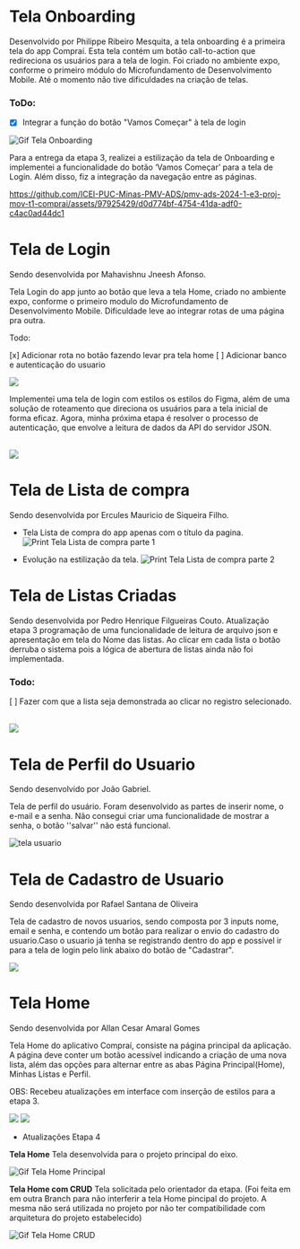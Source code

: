 # Tela Onboarding

Desenvolvido por Philippe Ribeiro Mesquita, a tela onboarding é a primeira tela do app Compraí. Esta tela contém um botão call-to-action que redireciona os usuários para a tela de login. Foi criado no ambiente expo, conforme o primeiro módulo do Microfundamento de Desenvolvimento Mobile. Até o momento não tive dificuldades na criação de telas.

### ToDo:

- [x] Integrar a função do botão "Vamos Começar" à tela de login

![Gif Tela Onboarding](img/Gif-Tela-Onboarding.gif)

Para a entrega da etapa 3, realizei a estilização da tela de Onboarding e implementei a funcionalidade do botão ‘Vamos Começar’ para a tela de Login. Além disso, fiz a integração da navegação entre as páginas.

https://github.com/ICEI-PUC-Minas-PMV-ADS/pmv-ads-2024-1-e3-proj-mov-t1-comprai/assets/97925429/d0d774bf-4754-41da-adf0-c4ac0ad44dc1

# Tela de Login

Sendo desenvolvida por Mahavishnu Jneesh Afonso.

Tela Login do app junto ao botão que leva a tela Home, criado no
ambiente expo, conforme o primeiro modulo do Microfundamento de Desenvolvimento Mobile. Dificuldade leve ao integrar rotas de uma página pra outra.

Todo:

[x] Adicionar rota no botão fazendo levar pra tela home
[ ] Adicionar banco e autenticação do usuario

<img src="../docs/img/teste.gif">

<br>

Implementei uma tela de login com estilos os estilos do Figma, além de uma solução de roteamento que direciona os usuários para a tela inicial de forma eficaz. Agora, minha próxima etapa é resolver o processo de autenticação, que envolve a leitura de dados da API do servidor JSON.

<br>

<img src="../docs/img/loginFuncionalidade.gif">

# Tela de Lista de compra

Sendo desenvolvida por Ercules Mauricio de Siqueira Filho.

- Tela Lista de compra do app apenas com o título da pagina.
  ![Print Tela Lista de compra parte 1](img/07-tela-list.png)

- Evolução na estilização da tela.
  ![Print Tela Lista de compra parte 2](img/07-tela-list-2.jpg)

# Tela de Listas Criadas

Sendo desenvolvida por Pedro Henrique Filgueiras Couto.
Atualização etapa 3 programação de uma funcionalidade de leitura de arquivo json e apresentação em tela do Nome das listas.
Ao clicar em cada lista o botão derruba o sistema pois a lógica de abertura de listas ainda não foi implementada.

### Todo:

[ ] Fazer com que a lista seja demonstrada ao clicar no registro selecionado.

<br>

<img src="./img/My-Lists.jpg">

# Tela de Perfil do Usuario

Sendo desenvolvido por João Gabriel.

Tela de perfil do usuário. Foram desenvolvido as partes de inserir nome, o e-mail e a senha.
Não consegui criar uma funcionalidade de mostrar a senha, o botão ''salvar'' não está funcional.


![tela usuario](./img/tela_perfil.jpeg)





# Tela de Cadastro de Usuario

Sendo desenvolvida por Rafael Santana de Oliveira

Tela de cadastro de novos usuarios, sendo composta por 3 inputs nome, email e senha, e contendo um botão para realizar o envio do
cadastro do usuario.Caso o usuario já tenha se registrando dentro do app e possivel ir para a tela de login pelo link abaixo do
botão de "Cadastrar".

<img src="../docs/img/telaCadastroUsuario.jpeg">

# Tela Home

Sendo desenvolvida por Allan Cesar Amaral Gomes

Tela Home do aplicativo Compraí, consiste na página principal da aplicação. A página deve conter um botão acessível indicando a criação de uma nova lista, além das opções para alternar entre as abas Página Principal(Home), Minhas Listas e Perfil.

OBS: Recebeu atualizações em interface com inserção de estilos para a etapa 3.

<img src="../docs/img/Tela-Home(Etapa-3).png">
<img src="../docs/img/Tela Home (Etapa 3).jpeg">

* Atualizações Etapa 4

**Tela Home** 
Tela desenvolvida para o projeto principal do eixo.

![Gif Tela Home Principal](img/Tela-Home-Principal.gif)


**Tela Home com CRUD**
Tela solicitada pelo orientador da etapa. (Foi feita em em outra Branch para não interferir a tela Home pincipal do projeto. A mesma não será utilizada no projeto por não ter compatibilidade com arquitetura do projeto estabelecido)

![Gif Tela Home CRUD](img/Compraí-Home-CRUD.gif)